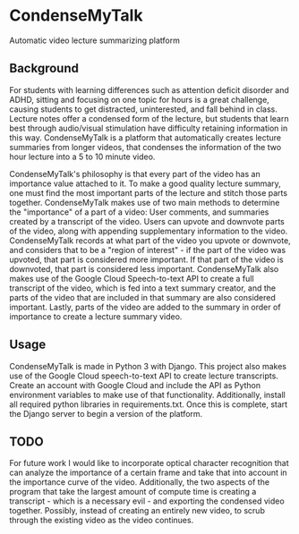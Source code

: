 # CondenseMyTalk
Automatic video lecture summarizing platform

## Background
For students with learning differences such as attention deficit disorder and ADHD,
sitting and focusing on one topic for hours is a great challenge, causing students
to get distracted, uninterested, and fall behind in class. Lecture notes offer a condensed
form of the lecture, but students that learn best through audio/visual stimulation have difficulty
retaining information in this way. CondenseMyTalk is a platform that automatically creates
lecture summaries from longer videos, that condenses the information of the two hour lecture
into a 5 to 10 minute video.

CondenseMyTalk's philosophy is that every part of the video has an importance value attached to it.
To make a good quality lecture summary, one must find the most important parts of the lecture and stitch
those parts together. CondenseMyTalk makes use of two main methods to determine the "importance" of a part of a video:
User comments, and summaries created by a transcript of the video. Users can upvote and downvote parts
of the video, along with appending supplementary information to the video. CondenseMyTalk records at
what part of the video you upvote or downvote, and considers that to be a "region of interest" - if the
part of the video was upvoted, that part is considered more important. If that part of the video is
downvoted, that part is considered less important. CondenseMyTalk also makes use of the Google Cloud
Speech-to-text API to create a full transcript of the video, which is fed into a text summary creator,
and the parts of the video that are included in that summary are also considered important. Lastly, parts
of the video are added to the summary in order of importance to create a lecture summary video.

## Usage
CondenseMyTalk is made in Python 3 with Django. This project also makes use of the Google Cloud speech-to-text API to 
create lecture transcripts. Create an account with Google Cloud and include the API as Python environment variables to
make use of that functionality. Additionally, install all required python libraries in requirements.txt. Once this is
complete, start the Django server to begin a version of the platform.

## TODO
For future work I would like to incorporate optical character recognition that can analyze the importance of a certain frame and take that
into account in the importance curve of the video. Additionally, the two aspects of the program that take the largest amount of compute
time is creating a transcript - which is a necessary evil - and exporting the condensed video together. Possibly, instead of creating an
entirely new video, to scrub through the existing video as the video continues.
